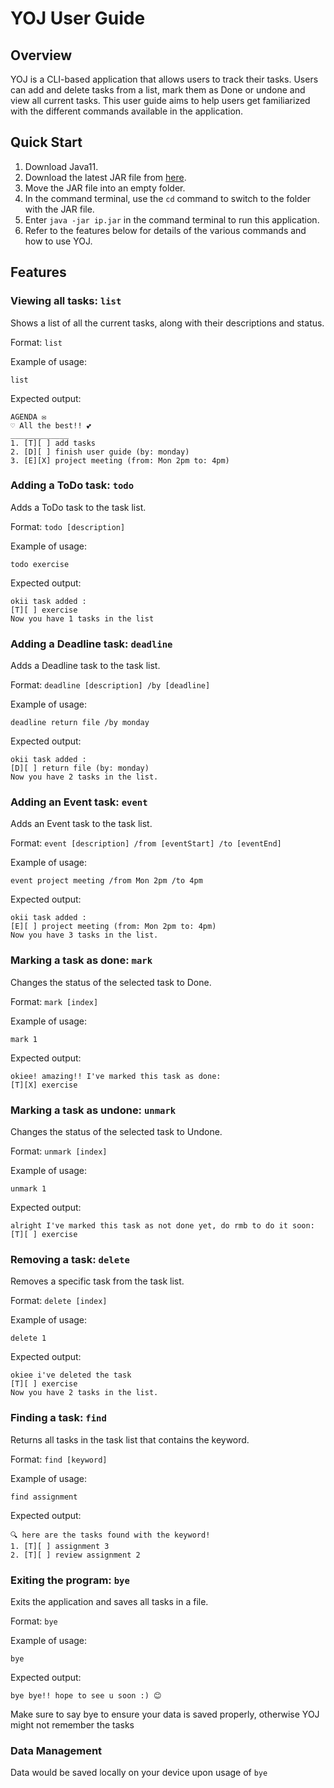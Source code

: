 # YOJ User Guide


## Overview
YOJ is a CLI-based application that allows users to track their tasks. Users can
add and delete tasks from a list, mark them as Done or undone and view all current tasks. This user guide aims to
help users get familiarized with the different commands available in the application.


## Quick Start 
1. Download Java11.
2. Download the latest JAR file from [here](https://github.com/liuzehui03/ip/releases/tag/A-Release).
3. Move the JAR file into an empty folder.
4. In the command terminal, use the `cd` command to switch to the
   folder with the JAR file.
5. Enter `java -jar ip.jar` in the command terminal to run this application.
6. Refer to the features below for details of the various commands and how to use YOJ.


## Features


### Viewing all tasks: `list`

Shows a list of all the current tasks, along with their
descriptions and status.


Format: `list`

Example of usage:

```
list
```

Expected output:
```
AGENDA ✉
♡ All the best!! 💕 
_____________
1. [T][ ] add tasks
2. [D][ ] finish user guide (by: monday)
3. [E][X] project meeting (from: Mon 2pm to: 4pm)
```

### Adding a ToDo task: `todo`

Adds a ToDo task to the task list.

Format: `todo [description]`

Example of usage:

```
todo exercise
```

Expected output:
```
okii task added :
[T][ ] exercise
Now you have 1 tasks in the list
```

### Adding a Deadline task: `deadline`

Adds a Deadline task to the task list.

Format: `deadline [description] /by [deadline]`

Example of usage:

```
deadline return file /by monday
```

Expected output:
```
okii task added :
[D][ ] return file (by: monday)
Now you have 2 tasks in the list.
```

### Adding an Event task: `event`

Adds an Event task to the task list.

Format: `event [description] /from [eventStart] /to [eventEnd]`

Example of usage:

```
event project meeting /from Mon 2pm /to 4pm
```

Expected output:
```
okii task added :
[E][ ] project meeting (from: Mon 2pm to: 4pm)
Now you have 3 tasks in the list.
```

### Marking a task as done: `mark`

Changes the status of the selected task to Done.

Format: `mark [index]`

Example of usage:

```
mark 1
```

Expected output:
```
okiee! amazing!! I've marked this task as done: 
[T][X] exercise
```

### Marking a task as undone: `unmark`

Changes the status of the selected task to Undone.

Format: `unmark [index]`

Example of usage:

```
unmark 1
```

Expected output:
```
alright I've marked this task as not done yet, do rmb to do it soon: 
[T][ ] exercise
```


### Removing a task: `delete`

Removes a specific task from the task list.

Format: `delete [index]`

Example of usage:

```
delete 1
```
Expected output:
```
okiee i've deleted the task
[T][ ] exercise
Now you have 2 tasks in the list.
```

### Finding a task: `find`

Returns all tasks in the task list that contains the keyword.

Format: `find [keyword]`

Example of usage:

```
find assignment
```

Expected output:
```
🔍 here are the tasks found with the keyword!
1. [T][ ] assignment 3
2. [T][ ] review assignment 2
```

### Exiting the program: `bye`

Exits the application and saves all tasks in a file.

Format: `bye`

Example of usage:

```
bye
```


Expected output:
```
bye bye!! hope to see u soon :) 😊
```
Make sure to say bye to ensure your data is saved properly, otherwise YOJ might not remember the tasks

### Data Management
Data would be saved locally on your device upon usage of `bye`
